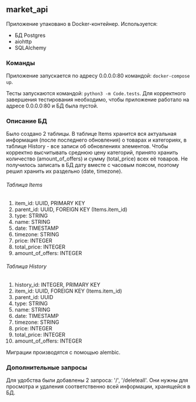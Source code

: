 ## market_api
Приложение упаковано в Docker-контейнер. 
Используется: 
- БД Postgres
- aiohttp
- SQLAlchemy
### Команды
Приложение запускается по адресу 0.0.0.0:80 командой: `docker-compose up`.

Тесты запускаются командой: `python3 -m Code.tests`. Для корректного завершения тестирования
необходимо, чтобы приложение работало на адресе 0.0.0.0:80 и БД была пустой.
### Описание БД
Было создано 2 таблицы. В таблице Items хранится вся актуальная информация (после последнего обновления) о товарах и категориях, 
в таблице History - все записи об обновлениях элементов. Чтобы корректно высчитывать среднюю цену категорий, принято хранить количество (amount_of_offers)
и сумму (total_price) всех её товаров. Не получилось записать в БД дату вместе с часовым поясом, поэтому решил хранить их раздельно (date, timezone).
###### Таблица Items
1. item_id: UUID, PRIMARY KEY
2. parent_id: UUID, FOREIGN KEY (Items.item_id)
3. type: STRING
4. name: STRING
5. date: TIMESTAMP
6. timezone: STRING
7. price: INTEGER
8. total_price: INTEGER
9. amount_of_offers: INTEGER
###### Таблица History
1. history_id: INTEGER, PRIMARY KEY
2. item_id: UUID, FOREIGN KEY (Items.item_id)
3. parent_id: UUID
4. type: STRING
5. name: STRING
6. date: TIMESTAMP
7. timezone: STRING
8. price: INTEGER
9. total_price: INTEGER
10. amount_of_offers: INTEGER

Миграции производятся с помощью alembic.
### Дополнительные запросы
Для удобства были добавлены 2 запроса: '/', '/deleteall'. Они нужны для просмотра и удаления соответственно всей информации, хранящейся в БД.
